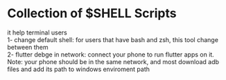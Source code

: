 # Collection of $SHELL Scripts
it help terminal users
<br>
1- change default shell: for users that have bash and zsh, this tool change between them
<br>
2- flutter debge in network: connect your phone to run flutter apps on it. Note: your phone should be in the same network, and most download adb files and add its path to windows enviroment path
